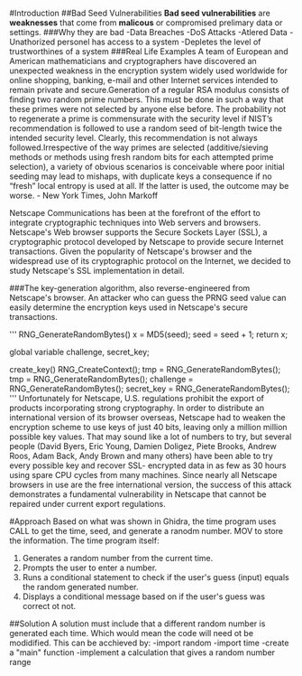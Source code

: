 #Introduction
##Bad Seed Vulnerabilities
**Bad seed vulnerabilities** are **weaknesses** that come from **malicous** or compromised prelimary data or settings.
###Why they are bad
-Data Breaches
-DoS Attacks
-Atlered Data
-Unathorized personel has access to a system
-Depletes the level of trustworthines of a system
###Real Life Examples
A team of European and American mathematicians and cryptographers have discovered an unexpected weakness in the encryption system widely used worldwide for online shopping, banking, e-mail and other Internet services intended to remain private and secure.Generation of a regular RSA modulus consists of finding two random prime numbers. This must be done in such a way that these primes were not selected by anyone else before. The probability not to regenerate a prime is commensurate with the security level if NIST’s recommendation is followed to use a random seed of bit-length twice the intended security level. Clearly, this recommendation is not always followed.Irrespective of the way primes are selected (additive/sieving methods or methods using fresh random bits for each attempted prime selection), a variety of obvious scenarios is conceivable where poor initial seeding may lead to mishaps, with duplicate keys a consequence if no “fresh” local entropy is used at all. If the latter is used, the outcome may be worse. - New York Times, John Markoff

Netscape Communications has been at the forefront of the effort to integrate cryptographic techniques into Web servers and browsers. Netscape's Web browser supports the Secure Sockets Layer (SSL), a cryptographic protocol developed by Netscape to provide secure Internet transactions. Given the popularity of Netscape's browser and the widespread use of its cryptographic protocol on the Internet, we decided to study Netscape's SSL implementation in detail.

###The key-generation algorithm, also reverse-engineered from Netscape's browser. An attacker who can guess the PRNG seed value can easily determine the encryption keys used in Netscape's secure transactions.

'''
RNG_GenerateRandomBytes()
     x = MD5(seed);
     seed = seed + 1;
     return x;
 
 global variable challenge, secret_key;
 
 create_key()
     RNG_CreateContext();
     tmp = RNG_GenerateRandomBytes();
     tmp = RNG_GenerateRandomBytes();
     challenge = RNG_GenerateRandomBytes(); 
     secret_key = RNG_GenerateRandomBytes();
'''
Unfortunately for Netscape, U.S. regulations prohibit the export of products incorporating strong cryptography. In order to distribute an international version of its browser overseas, Netscape had to weaken the encryption scheme to use keys of just 40 bits, leaving only a million million possible key values. That may sound like a lot of numbers to try, but several people (David Byers, Eric Young, Damien Doligez, Piete Brooks, Andrew Roos, Adam Back, Andy Brown and many others) have been able to try every possible key and recover SSL- encrypted data in as few as 30 hours using spare CPU cycles from many machines. Since nearly all Netscape browsers in use are the free international version, the success of this attack demonstrates a fundamental vulnerability in Netscape that cannot be repaired under current export regulations.

#Approach
Based on what was shown in Ghidra, the time program uses CALL to get the time, seed, and generate a ranodm number. MOV to store the information.
The time program itself: 
1. Generates a random number from the current time.
2. Prompts the user to enter a number.
3. Runs a conditional statement to check if the user's guess (input) equals the random generated number.
4. Displays a conditional message based on if the user's guess was correct ot not.

##Solution
A solution must include that a different random number is generated each time. Which would mean the code will need ot be modidified. 
This can be acchieved by:
-import random
-import time
-create a "main" function
-implement a calculation that gives a random number range
